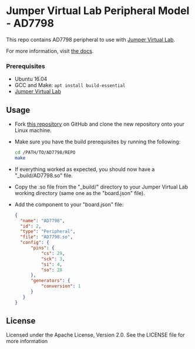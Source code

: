# Jumper Virtual Lab Peripheral Model - AD7798
This repo contains AD7798 peripheral to use with [Jumper Virtual Lab](https://vlab.jumper.io).

For more information, visit [the docs](https://docs.jumper.io).

### Prerequisites
- Ubuntu 16.04
- GCC and Make: `apt install build-essential`
- [Jumper Virtual Lab](https://docs.jumper.io)

## Usage
- Fork [this repository](https://github.com/Jumperr-labs/AD7798) on GitHub and clone the new repository onto your Linux machine.
- Make sure you have the build prerequisites by running the following:
  
  ```bash
  cd /PATH/TO/AD7798/REPO
  make
  ```

- If everything worked as expected, you should now have a "_build/AD7798.so" file.
- Copy the .so file from the "_build/" directory to your Jumper Virtual Lab working directory (same one as the "board.json" file).
- Add the component to your "board.json" file:

  ```json
  {
    "name": "AD7798",
    "id": 2,
    "type": "Peripheral",
    "file": "AD7798.so",
    "config": {
        "pins": {
            "cs": 29,
            "sck": 3,
            "si": 4,
            "so": 28
        },
        "generators": {
            "conversion": 1
        }
     }
  }
  ```

## License
Licensed under the Apache License, Version 2.0. See the LICENSE file for more information
